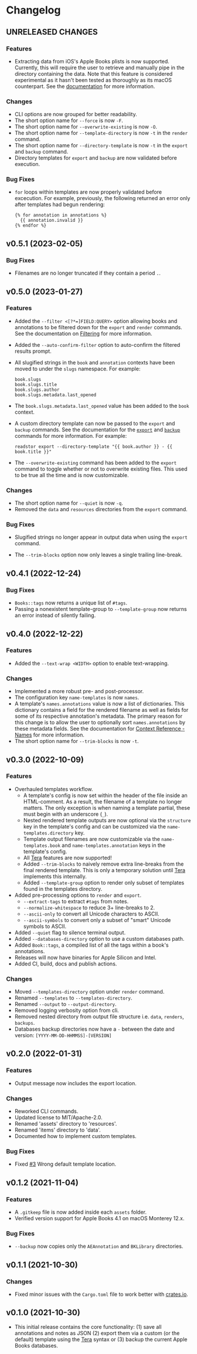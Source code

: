 # Changelog

<!--
## UNRELEASED CHANGES
### Features
### Changes
### Bug Fixes
-->

## UNRELEASED CHANGES

### Features

- Extracting data from iOS's Apple Books plists is now supported. Currently, this will require the
  user to retrieve and manually pipe in the directory containing the data. Note that this feature is
  considered experimental as it hasn't been tested as thoroughly as its macOS counterpart. See the
  [documentation][documentation] for more information.

### Changes

- CLI options are now grouped for better readability.
- The short option name for `--force` is now `-F`.
- The short option name for `--overwrite-existing` is now `-O`.
- The short option name for `--template-directory` is now `-t` in the `render` command.
- The short option name for `--directory-template` is now `-t` in the `export` and `backup` command.
- Directory templates for `export` and `backup` are now validated before execution.

### Bug Fixes

- `for` loops within templates are now properly validated before excecution. For example,
  previously, the following returned an error only after templates had begun rendering:

  ```jinja
  {% for annotation in annotations %}
    {{ annotation.invalid }}
  {% endfor %}
  ```

## v0.5.1 (2023-02-05)

### Bug Fixes

- Filenames are no longer truncated if they contain a period `.`.

## v0.5.0 (2023-01-27)

### Features

- Added the `--filter <[?*=]FIELD:QUERY>` option allowing books and annotations
  to be filtered down for the `export` and `render` commands. See the
  documentation on [Filtering][filtering] for more information.
- Added the `--auto-confirm-filter` option to auto-confirm the filtered
  results prompt.
- All slugified strings in the `book` and `annotation` contexts have been moved
  to under the `slugs` namespace. For example:

  ```plaintext
  book.slugs
  book.slugs.title
  book.slugs.author
  book.slugs.metadata.last_opened
  ```

- The `book.slugs.metadata.last_opened` value has been added to the `book`
  context.
- A custom directory template can now be passed to the `export` and `backup`
  commands. See the documentation for the [`export`][export] and
  [`backup`][backup] commands for more information. For example:

  ```shell
  readstor export --directory-template "{{ book.author }} - {{ book.title }}"
  ```

- The `--overwrite-existing` command has been added to the `export` command to
  toggle whether or not to overwrite existing files. This used to be true all
  the time and is now customizable.

### Changes

- The short option name for `--quiet` is now `-q`.
- Removed the `data` and `resources` directories from the `export` command.

### Bug Fixes

- Slugified strings no longer appear in output data when using the `export`
  command.

- The `--trim-blocks` option now only leaves a single trailing line-break.

## v0.4.1 (2022-12-24)

### Bug Fixes

- `Books::tags` now returns a unique list of `#tags`.
- Passing a nonexistent template-group to `--template-group` now returns an
  error instead of silently failing.

## v0.4.0 (2022-12-22)

### Features

- Added the `--text-wrap <WIDTH>` option to enable text-wrapping.

### Changes

- Implemented a more robust pre- and post-processor.
- The configuration key `name-templates` is now `names`.
- A template's `names.annotations` value is now a list of dictionaries. This
  dictionary contains a field for the rendered filename as well as fields for
  some of its respective annotation's metadata. The primary reason for this
  change is to allow the user to optionally sort `names.annotations` by these
  metadata fields. See the documentation for
  [Context Reference - Names][names] for more information.
- The short option name for `--trim-blocks` is now `-t`.

## v0.3.0 (2022-10-09)

### Features

- Overhauled templates workflow.
  - A template's config is now set within the header of the file inside an
    HTML-comment. As a result, the filename of a template no longer matters.
    The only exception is when naming a template partial, these must begin with
    an underscore (`_`).
  - Nested rendered template outputs are now optional via the `structure` key
    in the template's config and can be customized via the
    `name-templates.directory` key.
  - Template output filenames are now customizable via the
    `name-templates.book` and `name-templates.annotation` keys in the template's
    config.
  - All [Tera][tera] features are now supported!
  - Added `--trim-blocks` to naively remove extra line-breaks from the final
    rendered template. This is only a temporary solution until [Tera][tera]
    implements this internally.
  - Added `--template-group` option to render only subset of templates found in
    the templates directory.
- Added pre-processing options to `render` and `export`.
  - `--extract-tags` to extract `#tags` from notes.
  - `--normalize-whitespace` to reduce 3+ line-breaks to 2.
  - `--ascii-only` to convert all Unicode characters to ASCII.
  - `--ascii-symbols` to convert only a subset of "smart" Unicode symbols to
    ASCII.
- Added `--quiet` flag to silence terminal output.
- Added `--databases-directory` option to use a custom databases path.
- Added `Book::tags`, a compiled list of all the tags within a book's
  annotations.
- Releases will now have binaries for Apple Silicon and Intel.
- Added CI, build, docs and publish actions.

### Changes

- Moved `--templates-directory` option under `render` command.
- Renamed `--templates` to `--templates-directory`.
- Renamed `--output` to `--output-directory`.
- Removed logging verbosity option from cli.
- Removed nested directory from output file structure i.e. `data`, `renders`,
  `backups`.
- Databases backup directories now have a `-` between the date and version:
  `[YYYY-MM-DD-HHMMSS]-[VERSION]`

## v0.2.0 (2022-01-31)

### Features

- Output message now includes the export location.

### Changes

- Reworked CLI commands.
- Updated license to MIT/Apache-2.0.
- Renamed 'assets' directory to 'resources'.
- Renamed 'items' directory to 'data'.
- Documented how to implement custom templates.

### Bug Fixes

- Fixed [#3][#3] Wrong default template location.

## v0.1.2 (2021-11-04)

### Features

- A `.gitkeep` file is now added inside each `assets` folder.
- Verified version support for Apple Books 4.1 on macOS Monterey 12.x.

### Bug Fixes

- `--backup` now copies only the `AEAnnotation` and `BKLibrary` directories.

## v0.1.1 (2021-10-30)

### Changes

- Fixed minor issues with the `Cargo.toml` file to work better with
  [crates.io][crates-io].

## v0.1.0 (2021-10-30)

- This initial release contains the core functionality: (1) save all
  annotations and notes as JSON (2) export them via a custom (or the default)
  template using the [Tera][tera] syntax or (3) backup the
  current Apple Books databases.

[#3]: https://github.com/tnahs/readstor/issues/3
[backup]: https://tnahs.github.io/readstor/latest/00-intro/02-04-backup.html
[crates-io]: https://crates.io
[documentation]: https://tnahs.github.io/readstor/latest/
[export]: https://tnahs.github.io/readstor/latest/00-intro/02-03-export.html
[filtering]: https://tnahs.github.io/readstor/latest/00-intro/02-01-filter.md
[names]: https://tnahs.github.io/readstor/latest/01-templates/06-03-names.html
[tera]: https://tera.netlify.app/
